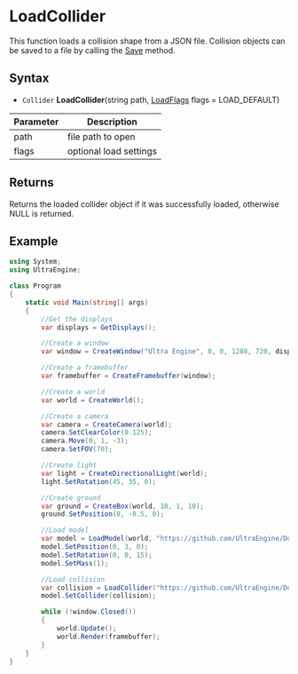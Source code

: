 # LoadCollider

This function loads a collision shape from a JSON file. Collision objects can be saved to a file by calling the [Save](Asset_Save.md) method.

## Syntax

- `Collider` **LoadCollider**(string path, [LoadFlags](LoadFlags.md) flags = LOAD_DEFAULT)

|Parameter|Description|
|---|---|
|path|file path to open|
|flags|optional load settings|

## Returns

Returns the loaded collider object if it was successfully loaded, otherwise NULL is returned.

## Example

```csharp
using System;
using UltraEngine;

class Program
{
    static void Main(string[] args)
    {
        //Get the displays
        var displays = GetDisplays();

        //Create a window
        var window = CreateWindow("Ultra Engine", 0, 0, 1280, 720, displays[0], WINDOW_CENTER | WINDOW_TITLEBAR);

        //Create a framebuffer
        var framebuffer = CreateFramebuffer(window);

        //Create a world
        var world = CreateWorld();

        //Create a camera
        var camera = CreateCamera(world);
        camera.SetClearColor(0.125);
        camera.Move(0, 1, -3);
        camera.SetFOV(70);

        //Create light
        var light = CreateDirectionalLight(world);
        light.SetRotation(45, 35, 0);

        //Create ground
        var ground = CreateBox(world, 10, 1, 10);
        ground.SetPosition(0, -0.5, 0);

        //Load model
        var model = LoadModel(world, "https://github.com/UltraEngine/Documentation/raw/master/Assets/Models/Containers/crate01.glb");
        model.SetPosition(0, 3, 0);
        model.SetRotation(0, 0, 15);
        model.SetMass(1);

        //Load collision
        var collision = LoadCollider("https://github.com/UltraEngine/Documentation/raw/master/Assets/Models/Containers/crate01.phy");
        model.SetCollider(collision);

        while (!window.Closed())
        {
            world.Update();
            world.Render(framebuffer);
        }
    }
}
```